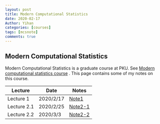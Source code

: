 ```yaml
---
layout: post
title: Modern Computational Statistics
date: 2020-02-17
Author: Yihan
categories: [courses]
tags: [mcsnote]
comments: true
---
```


## Modern Computational Statistics

Modern Computational Statistics is a graduate course at PKU. See [Modern computational statistics course](https://zcrabbit.github.io/courses/mcs-f19.html)   . This page contains some of my notes on this course.

| Lecture   |  Date  |Notes     |
|------   |------ |------|
|Lecture 1  | 2020/2/17 |[Note1]({{sites.baseurl}}/notes/mcs/lec01.pdf)|
|Lecture 2.1  | 2020/2/25 |[Note2-1]({{sites.baseurl}}/notes/mcs/lec02_1.pdf)|
| Lecture 2.2 | 2020/3/3 |[Note2-2]({{sites.baseurl}}/notes/mcs/lec02_2.pdf)|